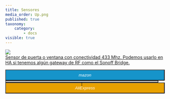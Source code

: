 ```yaml
---
title: Sensores
media_order: Up.png
published: true
taxonomy:
    category:
        - docs
visible: true
---
```


<a href="http://s.click.aliexpress.com/e/c67wZ348" target="_parent"><img src="//ae01.alicdn.com/kf/HTB1wpymafvsK1Rjy0Fiq6zwtXXaD/-font-b-Qolelarm-b-font-font-b-house-b-font-font-b-433MHz-b-font.jpg_220x220.jpg"/><span style="display:block;">Sensor de puerta o ventana con conectividad 433 Mhz. Podemos usarlo en HA si tenemos algún gateway de RF como el Sonoff Bridge. </span></a></p><a href="https://amzn.to/2J8kDsY" alt="amazon-link" target="_blank"><button type="button" style="color:#fff;background-color:#1694CA;width:100%;height:35px;"><i class="fa fa-amazon fa-lg">mazon</i></button></a> </div> <button type="button" style="color:#transparent;background-color:transparent;opacity:0.9;width:96%;height:0px;"> | <div> <a href="http://s.click.aliexpress.com/e/ERgGkIy" alt="AlieExpress-link" target="_blank"> <button type="button" style="color:#fff;background-color:#e8a100;width:100%;height:35px;"><i class="fa fa-shopping-cart  fa-lg"> AliExpress</i></button></a> </div>